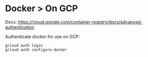 # Docker > On GCP

Docs:
https://cloud.google.com/container-registry/docs/advanced-authentication

Authenticate docker for use on GCP:
```
gcloud auth login
gcloud auth configure-docker
```
